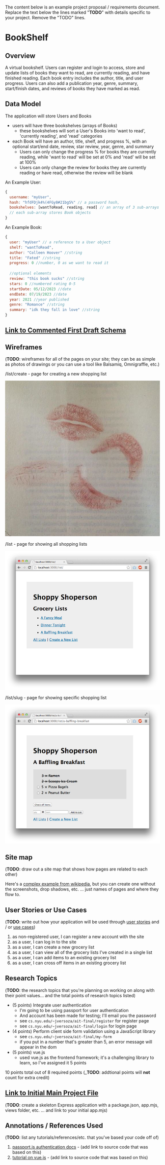 The content below is an example project proposal / requirements document. Replace the text below the lines marked "__TODO__" with details specific to your project. Remove the "TODO" lines.

# BookShelf

## Overview

A virtual bookshelf. Users can register and login to access, store and update lists of books they want to read, are currently reading, and have finished reading. Each book entry includes the author, title, and user progress. Users can also add a publication year, genre, summary, start/finish dates, and reviews of books they have marked as read. 

## Data Model

The application will store Users and Books

* users will have three bookshelves (arrays of Books)
  * these bookshelves will sort a User's Books into 'want to read', 'currently reading', and 'read' categories
* each Book will have an author, title, shelf, and progress %, with an optional start/end date, review, star review, year, genre, and summary
  * Users can only change the progress % for books they are currently reading, while 'want to read' will be set at 0% and 'read' will be set at 100%
  * Users can only change the review for books they are currently reading or have read, otherwise the review will be blank

An Example User:

```javascript
{
  username: "myUser",
  hash: "hfdFDjk4%(4FGy8#21bgS%" // a password hash,
  bookshelves: [wantToRead, reading, read] // an array of 3 sub-arrays
  // each sub-array stores Book objects
}
```

An Example Book:

```javascript
{
  user: "myUser" // a reference to a User object
  shelf: "wantToRead",
  author: "Colleen Hoover" //string
  title: "Fated" //string
  progress: 0 //number, 0 as we want to read it
  
  //optional elements
  review: "this book sucks" //string
  stars: 0 //numbered rating 0-5
  startDate: 05/12/2023 //date
  endDate: 07/19/2023 //date
  year: 2021 //year published
  genre: "Romance" //string
  summary: "idk they fall in love" //string
}
```


## [Link to Commented First Draft Schema](db.mjs) 

## Wireframes

(__TODO__: wireframes for all of the pages on your site; they can be as simple as photos of drawings or you can use a tool like Balsamiq, Omnigraffle, etc.)

/list/create - page for creating a new shopping list

![list create](documentation/icon00.png)

/list - page for showing all shopping lists

![list](documentation/list.png)

/list/slug - page for showing specific shopping list

![list](documentation/list-slug.png)

## Site map

(__TODO__: draw out a site map that shows how pages are related to each other)

Here's a [complex example from wikipedia](https://upload.wikimedia.org/wikipedia/commons/2/20/Sitemap_google.jpg), but you can create one without the screenshots, drop shadows, etc. ... just names of pages and where they flow to.

## User Stories or Use Cases

(__TODO__: write out how your application will be used through [user stories](http://en.wikipedia.org/wiki/User_story#Format) and / or [use cases](https://en.wikipedia.org/wiki/Use_case))

1. as non-registered user, I can register a new account with the site
2. as a user, I can log in to the site
3. as a user, I can create a new grocery list
4. as a user, I can view all of the grocery lists I've created in a single list
5. as a user, I can add items to an existing grocery list
6. as a user, I can cross off items in an existing grocery list

## Research Topics

(__TODO__: the research topics that you're planning on working on along with their point values... and the total points of research topics listed)

* (5 points) Integrate user authentication
    * I'm going to be using passport for user authentication
    * And account has been made for testing; I'll email you the password
    * see <code>cs.nyu.edu/~jversoza/ait-final/register</code> for register page
    * see <code>cs.nyu.edu/~jversoza/ait-final/login</code> for login page
* (4 points) Perform client side form validation using a JavaScript library
    * see <code>cs.nyu.edu/~jversoza/ait-final/my-form</code>
    * if you put in a number that's greater than 5, an error message will appear in the dom
* (5 points) vue.js
    * used vue.js as the frontend framework; it's a challenging library to learn, so I've assigned it 5 points

10 points total out of 8 required points (___TODO__: addtional points will __not__ count for extra credit)


## [Link to Initial Main Project File](app.mjs) 

(__TODO__: create a skeleton Express application with a package.json, app.mjs, views folder, etc. ... and link to your initial app.mjs)

## Annotations / References Used

(__TODO__: list any tutorials/references/etc. that you've based your code off of)

1. [passport.js authentication docs](http://passportjs.org/docs) - (add link to source code that was based on this)
2. [tutorial on vue.js](https://vuejs.org/v2/guide/) - (add link to source code that was based on this)

